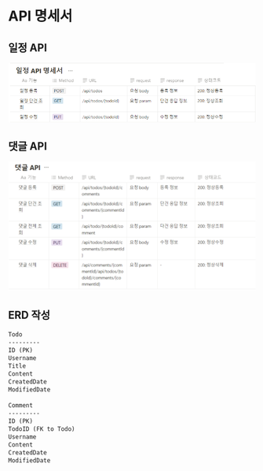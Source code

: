 # API 명세서

## 일정 API

![img.png](img/img.png)

## 댓글 API

![img.png](img/commentimg.png)


## ERD 작성
```plaintext
Todo
---------
ID (PK)
Username
Title
Content
CreatedDate
ModifiedDate

Comment
---------
ID (PK)
TodoID (FK to Todo)
Username
Content
CreatedDate
ModifiedDate
